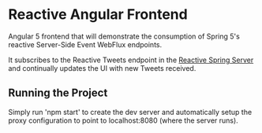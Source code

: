 # Reactive Angular Frontend

Angular 5 frontend that will demonstrate the consumption of Spring 5's reactive Server-Side Event WebFlux endpoints.

It subscribes to the Reactive Tweets endpoint in the [Reactive Spring Server](https://github.com/MJBrooke/Reactive-Spring-Server) and continually updates the UI with new Tweets received.


## Running the Project

Simply run 'npm start' to create the dev server and automatically setup the proxy configuration to point to localhost:8080 (where the server runs).
